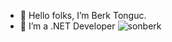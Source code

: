 - 👋 Hello folks, I’m Berk Tonguc.
- 👀 I’m a .NET Developer
![sonberk](https://user-images.githubusercontent.com/102914036/161721032-75440e7b-50b6-4570-8fc5-0de264cf63dc.gif)



<!---
BerkTonguc/BerkTonguc is a ✨ special ✨ repository because its `README.md` (this file) appears on your GitHub profile.
You can click the Preview link to take a look at your changes.
--->
